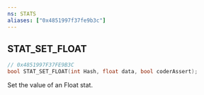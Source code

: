 ```yaml
---
ns: STATS
aliases: ["0x4851997f37fe9b3c"]
---
```

## STAT_SET_FLOAT

```c
// 0x4851997F37FE9B3C
bool STAT_SET_FLOAT(int Hash, float data, bool coderAssert);
```

Set the value of an Float stat.

